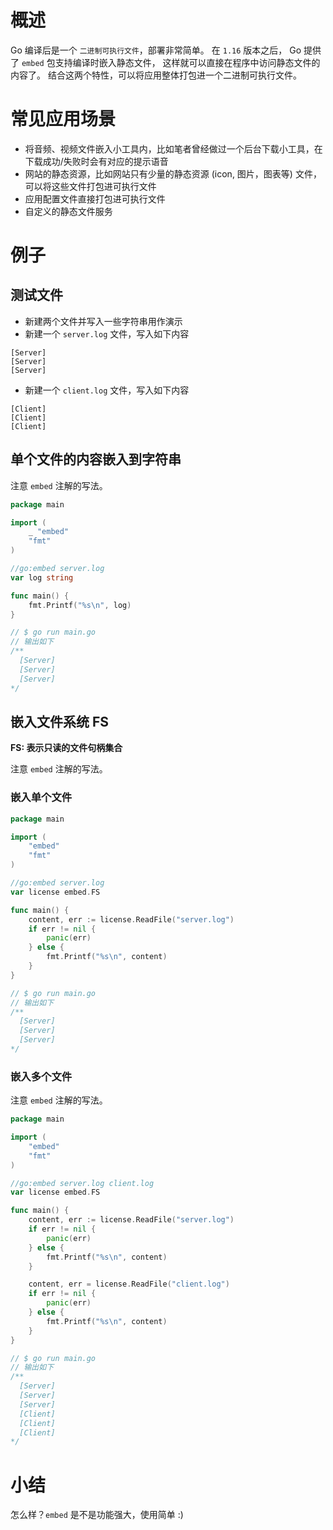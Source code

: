 # 概述

Go 编译后是一个 `二进制可执行文件`，部署非常简单。 在 `1.16` 版本之后， Go 提供了 `embed` 包支持编译时嵌入静态文件，
这样就可以直接在程序中访问静态文件的内容了。 结合这两个特性，可以将应用整体打包进一个二进制可执行文件。

# 常见应用场景

- 将音频、视频文件嵌入小工具内，比如笔者曾经做过一个后台下载小工具，在下载成功/失败时会有对应的提示语音
- 网站的静态资源，比如网站只有少量的静态资源 (icon, 图片，图表等) 文件，可以将这些文件打包进可执行文件 
- 应用配置文件直接打包进可执行文件
- 自定义的静态文件服务

# 例子

## 测试文件

- 新建两个文件并写入一些字符串用作演示
- 新建一个 `server.log` 文件，写入如下内容

```shell
[Server]
[Server]
[Server]
```
 
- 新建一个 `client.log` 文件，写入如下内容

```shell
[Client]
[Client]
[Client]
```

## 单个文件的内容嵌入到字符串

注意 `embed` 注解的写法。

```go
package main

import (
	_ "embed"
	"fmt"
)

//go:embed server.log
var log string

func main() {
	fmt.Printf("%s\n", log)
}

// $ go run main.go
// 输出如下 
/**
  [Server]
  [Server]
  [Server]
*/
```

## 嵌入文件系统 FS

**FS: 表示只读的文件句柄集合**

注意 `embed` 注解的写法。

### 嵌入单个文件

```go
package main

import (
	"embed"
	"fmt"
)

//go:embed server.log
var license embed.FS

func main() {
	content, err := license.ReadFile("server.log")
	if err != nil {
		panic(err)
	} else {
		fmt.Printf("%s\n", content)
	}
}

// $ go run main.go
// 输出如下 
/**
  [Server]
  [Server]
  [Server]
*/
```

### 嵌入多个文件

注意 `embed` 注解的写法。

```go
package main

import (
	"embed"
	"fmt"
)

//go:embed server.log client.log
var license embed.FS

func main() {
	content, err := license.ReadFile("server.log")
	if err != nil {
		panic(err)
	} else {
		fmt.Printf("%s\n", content)
	}

	content, err = license.ReadFile("client.log")
	if err != nil {
		panic(err)
	} else {
		fmt.Printf("%s\n", content)
	}
}

// $ go run main.go
// 输出如下 
/**
  [Server]
  [Server]
  [Server]
  [Client]
  [Client]
  [Client]
*/
```

# 小结

怎么样？`embed` 是不是功能强大，使用简单 :)